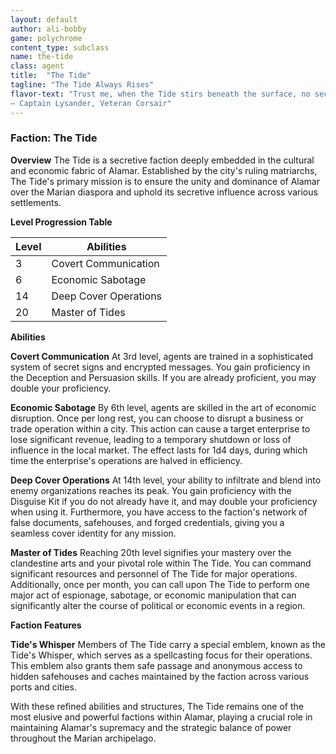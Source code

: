 ```yaml
---
layout: default
author: ali-bobby
game: polychrome
content_type: subclass
name: the-tide
class: agent
title:  "The Tide"
tagline: "The Tide Always Rises"
flavor-text: "Trust me, when the Tide stirs beneath the surface, no secret is safe, no fortune secure, and no enemy unseen. 
— Captain Lysander, Veteran Corsair"
---
```


### Faction: The Tide

**Overview**
The Tide is a secretive faction deeply embedded in the cultural and economic fabric of Alamar. Established by the city's ruling matriarchs, The Tide's primary mission is to ensure the unity and dominance of Alamar over the Marian diaspora and uphold its secretive influence across various settlements.

**Level Progression Table**

| Level | Abilities                             |
|-------|---------------------------------------|
| 3     | Covert Communication                  |
| 6     | Economic Sabotage                     |
| 14    | Deep Cover Operations                 |
| 20    | Master of Tides                       |

**Abilities**

**Covert Communication**
At 3rd level, agents are trained in a sophisticated system of secret signs and encrypted messages. You gain proficiency in the Deception and Persuasion skills. If you are already proficient, you may double your proficiency.

**Economic Sabotage**
By 6th level, agents are skilled in the art of economic disruption. Once per long rest, you can choose to disrupt a business or trade operation within a city. This action can cause a target enterprise to lose significant revenue, leading to a temporary shutdown or loss of influence in the local market. The effect lasts for 1d4 days, during which time the enterprise's operations are halved in efficiency.

**Deep Cover Operations**
At 14th level, your ability to infiltrate and blend into enemy organizations reaches its peak. You gain proficiency with the Disguise Kit if you do not already have it, and may double your proficiency when using it. Furthermore, you have access to the faction's network of false documents, safehouses, and forged credentials, giving you a seamless cover identity for any mission.

**Master of Tides**
Reaching 20th level signifies your mastery over the clandestine arts and your pivotal role within The Tide. You can command significant resources and personnel of The Tide for major operations. Additionally, once per month, you can call upon The Tide to perform one major act of espionage, sabotage, or economic manipulation that can significantly alter the course of political or economic events in a region.

**Faction Features**

**Tide's Whisper**
Members of The Tide carry a special emblem, known as the Tide's Whisper, which serves as a spellcasting focus for their operations. This emblem also grants them safe passage and anonymous access to hidden safehouses and caches maintained by the faction across various ports and cities.

With these refined abilities and structures, The Tide remains one of the most elusive and powerful factions within Alamar, playing a crucial role in maintaining Alamar's supremacy and the strategic balance of power throughout the Marian archipelago.